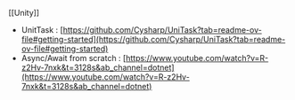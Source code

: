 [[Unity]]
- UnitTask : [https://github.com/Cysharp/UniTask?tab=readme-ov-file#getting-started](https://github.com/Cysharp/UniTask?tab=readme-ov-file#getting-started)
- Async/Await from scratch : [https://www.youtube.com/watch?v=R-z2Hv-7nxk&t=3128s&ab_channel=dotnet](https://www.youtube.com/watch?v=R-z2Hv-7nxk&t=3128s&ab_channel=dotnet)